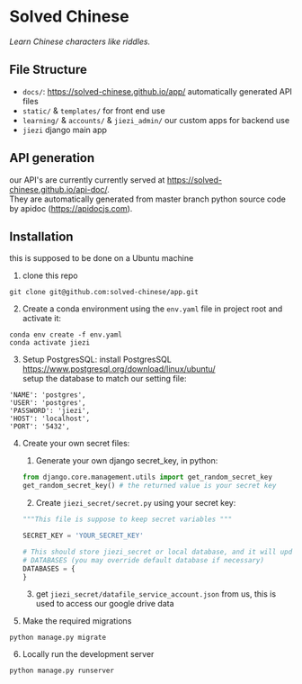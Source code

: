 # Solved Chinese

*Learn Chinese characters like riddles.*

## File Structure
- `docs/`: <https://solved-chinese.github.io/app/> automatically generated API files
- `static/` & `templates/` for front end use
-  `learning/` & `accounts/` & `jiezi_admin/` our custom apps for backend use
- `jiezi` django main app

## API generation
our API's are currently currently served at <https://solved-chinese.github.io/api-doc/>.  
 They are automatically generated from master branch python source code by apidoc (<https://apidocjs.com>).

## Installation
this is supposed to be done on a Ubuntu machine
1. clone this repo
```shell script
git clone git@github.com:solved-chinese/app.git
```
2. Create a conda environment using the `env.yaml` file in project root and activate it:
```shell script
conda env create -f env.yaml
conda activate jiezi
```
3. Setup PostgresSQL:
install PostgresSQL <https://www.postgresql.org/download/linux/ubuntu/>  
setup the database to match our setting file:
```
'NAME': 'postgres',
'USER': 'postgres',
'PASSWORD': 'jiezi',
'HOST': 'localhost',
'PORT': '5432',
```

4. Create your own secret files:
    1. Generate your own django secret_key, in python:  
    
   ``` python
   from django.core.management.utils import get_random_secret_key  
   get_random_secret_key() # the returned value is your secret key
   ```  
   
    2. Create `jiezi_secret/secret.py` using your secret key:  
    
    ```python
   """This file is suppose to keep secret variables """
    
    SECRET_KEY = 'YOUR_SECRET_KEY'
    
    # This should store jiezi_secret or local database, and it will update setting
    # DATABASES (you may override default database if necessary)
    DATABASES = {
    }
   ```
   
   3. get `jiezi_secret/datafile_service_account.json` from us, this is used to access our google drive data 

5. Make the required migrations
```shell script
python manage.py migrate
```

6. Locally run the development server
```shell script
python manage.py runserver
```
